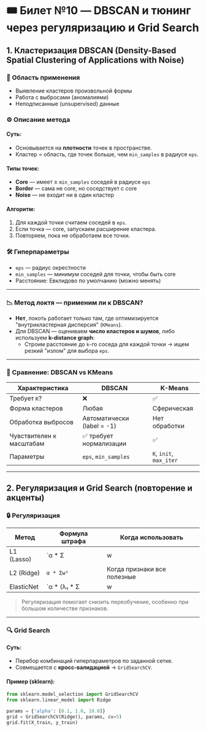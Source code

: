 # 🎟 Билет №10 — DBSCAN и тюнинг через регуляризацию и Grid Search

## 1. Кластеризация DBSCAN (Density-Based Spatial Clustering of Applications with Noise)

### 📌 Область применения
- Выявление кластеров произвольной формы
- Работа с выбросами (аномалиями)
- Неподписанные (unsupervised) данные

### ⚙️ Описание метода

#### Суть:
- Основывается на **плотности** точек в пространстве.
- Кластер = область, где точек больше, чем `min_samples` в радиусе `eps`.

#### Типы точек:
- **Core** — имеет ≥ `min_samples` соседей в радиусе `eps`
- **Border** — сама не core, но соседствует с core
- **Noise** — не входит ни в один кластер

#### Алгоритм:
1. Для каждой точки считаем соседей в `eps`.
2. Если точка — core, запускаем расширение кластера.
3. Повторяем, пока не обработаем все точки.

### 🛠 Гиперпараметры
- `eps` — радиус окрестности
- `min_samples` — минимум соседей для точки, чтобы быть core
- Расстояние: Евклидово по умолчанию (можно менять)

---

### 📉 Метод локтя — применим ли к DBSCAN?
- **Нет**, локоть работает только там, где оптимизируется "внутрикластерная дисперсия" (`KMeans`).
- Для DBSCAN — оцениваем **число кластеров и шумов**, либо используем **k-distance graph**:
  - Строим расстояние до `k`-го соседа для каждой точки → ищем резкий "излом" для выбора `eps`.

---

### 🔄 Сравнение: DBSCAN vs KMeans

| Характеристика         | DBSCAN                            | K-Means                        |
|------------------------|-----------------------------------|--------------------------------|
| Требует `K`?           | ❌                                 | ✅                              |
| Форма кластеров        | Любая                              | Сферическая                    |
| Обработка выбросов     | Автоматически (label = -1)         | Нет обработки                  |
| Чувствителен к масштабам| ✅ требует нормализации            | ✅                              |
| Параметры              | `eps`, `min_samples`               | `K`, `init`, `max_iter`        |

---

## 2. Регуляризация и Grid Search (повторение и акценты)

### 🔒 Регуляризация

| Метод       | Формула штрафа             | Когда использовать                     |
|-------------|----------------------------|----------------------------------------|
| L1 (Lasso)  | `α * Σ|w|`                 | При наличии нерелевантных признаков   |
| L2 (Ridge)  | `α * Σw²`                  | Когда признаки все полезные           |
| ElasticNet  | `α * (λ₁ * Σ|w| + λ₂ * Σw²)` | Компромисс между L1 и L2              |

> Регуляризация помогает снизить переобучение, особенно при большом количестве признаков.

---

### 🔍 Grid Search

#### Суть:
- Перебор комбинаций гиперпараметров по заданной сетке.
- Совмещается с **кросс-валидацией** → `GridSearchCV`.

#### Пример (sklearn):
```python
from sklearn.model_selection import GridSearchCV
from sklearn.linear_model import Ridge

params = {'alpha': [0.1, 1.0, 10.0]}
grid = GridSearchCV(Ridge(), params, cv=5)
grid.fit(X_train, y_train)
